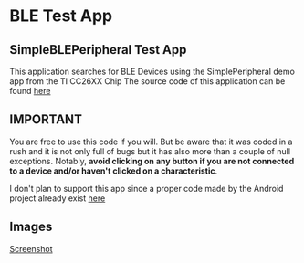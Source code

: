 # BLE Test App
## SimpleBLEPeripheral Test App

This application searches for BLE Devices using the SimplePeripheral demo app from the TI CC26XX Chip
The source code of this application can be found [here](https://github.com/zekemyapp/Simple_Peripheral_CC26xx_CustomBoard)

## IMPORTANT
You are free to use this code if you will. But be aware that it was coded in a rush and it is not only full of bugs
but it has also more than a couple of null exceptions. Notably, **avoid clicking on any button if you are not connected
to a device and/or haven't clicked on a characteristic**.

I don't plan to support this app since a proper code made by the Android project already exist [here](https://developer.android.com/guide/topics/connectivity/bluetooth-le)

## Images

[Screenshot](./res/screenshot_0;png)
